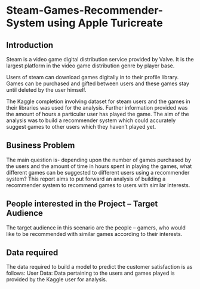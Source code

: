 # Steam-Games-Recommender-System using Apple Turicreate

## Introduction

Steam is a video game digital distribution service provided by Valve. It is the largest platform in the video game distribution genre by player base.

Users of steam can download games digitally in to their profile library. Games can be purchased and gifted between users and these games stay until deleted by the user himself. 

The Kaggle completion involving dataset for steam users and the games in their libraries was used for the analysis. Further information provided was the amount of hours a particular user has played the game. The aim of the analysis was to build a recommender system which could accurately suggest games to other users which they haven’t played yet. 
	
## Business Problem 

The main question is- depending upon the number of games purchased by the users and the amount of time in hours spent in playing the games, what different games can be suggested to different users using a recommender system?
This report aims to put forward an analysis of building a recommender system to recommend games to users with similar interests.

## People interested in the Project – Target Audience

The target audience in this scenario are the people – gamers, who would like to be recommended with similar games according to their interests.

## Data required

The data required to build a model to predict the customer satisfaction is as follows:
User Data: Data pertaining to the users and games played is provided by the Kaggle user for analysis.
